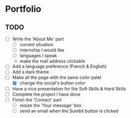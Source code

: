 # Portfolio

## TODO
- [ ] Write the 'About Me' part
  - [ ] current situation
  - [ ] internship I would like
  - [ ] languages I speak
  - make the mail address clickable
- [ ] Add a language preference (French & English)
- [ ] Add a dark theme
- [ ] Make all the page with the same color palet
  - [x] change the social's button color
- [ ] Have a nice presentation for the Soft Skills & Hard Skills
- [ ] Complete the project I have done
- [ ] Finish the 'Contact' part
  - [ ] resize the 'Your message' box
  - [ ] send an email when the Sumbit button is clicked
